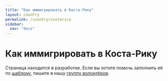 ```yaml
---
title: "Как иммигрировать в Коста-Рику"
layout: country
permalink: /country/costarica
sidebar:
  nav: "docs"
---
```


# Как иммигрировать в Коста-Рику

Страница находится в разработке. Если вы хотите помочь заполнить её по [шаблону](/template), пишите в нашу [группу волонтёров](https://t.me/+FHi3FnJaoWJkMDAx).
